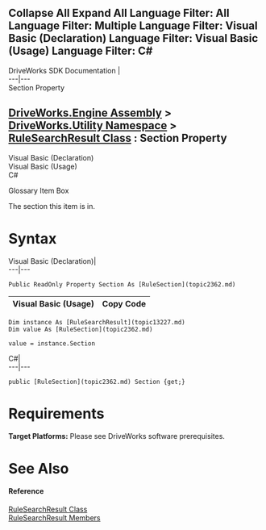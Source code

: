        

 Collapse All Expand All  Language Filter: All  Language Filter: Multiple  Language Filter: Visual Basic (Declaration) Language Filter: Visual Basic (Usage) Language Filter: C#  
---  
DriveWorks SDK Documentation  |   
---|---  
Section Property   
  
[DriveWorks.Engine Assembly](topic2156.md) > [DriveWorks.Utility Namespace](topic13190.md) > [RuleSearchResult Class](topic13227.md) : Section Property  
---  
  
Visual Basic (Declaration)    
Visual Basic (Usage)    
C# 

Glossary Item Box

The section this item is in. 

# Syntax

Visual Basic (Declaration)|   
---|---  
      
    
    Public ReadOnly Property Section As [RuleSection](topic2362.md)  
  
Visual Basic (Usage)| Copy Code  
---|---  
      
    
    Dim instance As [RuleSearchResult](topic13227.md)
    Dim value As [RuleSection](topic2362.md)
     
    value = instance.Section  
  
C#|   
---|---  
      
    
    public [RuleSection](topic2362.md) Section {get;}  
  
# Requirements

**Target Platforms:** Please see DriveWorks software prerequisites.

# See Also

#### Reference

[RuleSearchResult Class](topic13227.md)   
[RuleSearchResult Members](topic13228.md)


